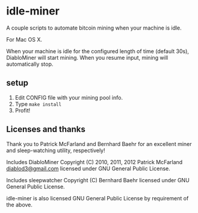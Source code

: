 # idle-miner

A couple scripts to automate bitcoin mining when your machine is idle.

For Mac OS X.

When your machine is idle for the configured length of time (default 30s),
DiabloMiner will start mining. When you resume input, mining will automatically stop.

## setup

1. Edit CONFIG file with your mining pool info.
2. Type `make install`
3. Profit!

## Licenses and thanks

Thank you to Patrick McFarland and Bernhard Baehr for an excellent miner and sleep-watching utility, respectively!

Includes DiabloMiner Copyright (C) 2010, 2011, 2012 Patrick McFarland <diablod3@gmail.com> licensed under GNU General Public License.

Includes sleepwatcher Copyright (C) Bernhard Baehr licensed under GNU General Public License.

idle-miner is also licensed GNU General Public License by requirement of the above.
